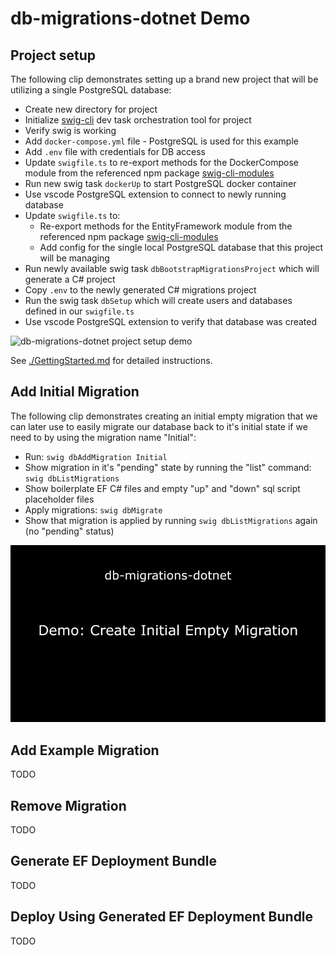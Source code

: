 # db-migrations-dotnet Demo

## Project setup

The following clip demonstrates setting up a brand new project that will be utilizing a single PostgreSQL database:

- Create new directory for project
- Initialize [swig-cli](https://github.com/mikey-t/swig) dev task orchestration tool for project
- Verify swig is working
- Add `docker-compose.yml` file - PostgreSQL is used for this example
- Add `.env` file with credentials for DB access
- Update `swigfile.ts` to re-export methods for the DockerCompose module from the referenced npm package [swig-cli-modules](https://github.com/mikey-t/swig-cli-modules)
- Run new swig task `dockerUp` to start PostgreSQL docker container
- Use vscode PostgreSQL extension to connect to newly running database
- Update `swigfile.ts` to:
  - Re-export methods for the EntityFramework module from the referenced npm package [swig-cli-modules](https://github.com/mikey-t/swig-cli-modules)
  - Add config for the single local PostgreSQL database that this project will be managing
- Run newly available swig task `dbBootstrapMigrationsProject` which will generate a C# project
- Copy `.env` to the newly generated C# migrations project
- Run the swig task `dbSetup` which will create users and databases defined in our `swigfile.ts`
- Use vscode PostgreSQL extension to verify that database was created

![db-migrations-dotnet project setup demo](./images/DbMigrationsDotnetDemo_ProjectSetup01.gif)

See [./GettingStarted.md](./GettingStarted.md) for detailed instructions.

## Add Initial Migration

The following clip demonstrates creating an initial empty migration that we can later use to easily migrate our database back to it's initial state if we need to by using the migration name "Initial":

- Run: `swig dbAddMigration Initial`
- Show migration in it's "pending" state by running the "list" command: `swig dbListMigrations`
- Show boilerplate EF C# files and empty "up" and "down" sql script placeholder files
- Apply migrations: `swig dbMigrate`
- Show that migration is applied by running `swig dbListMigrations` again (no "pending" status)

![db-migrations-dotnet project setup demo](./images/DbMigrationsDotnetDemo_InitialMigration01.gif)

## Add Example Migration

TODO

## Remove Migration

TODO

## Generate EF Deployment Bundle

TODO

## Deploy Using Generated EF Deployment Bundle

TODO

